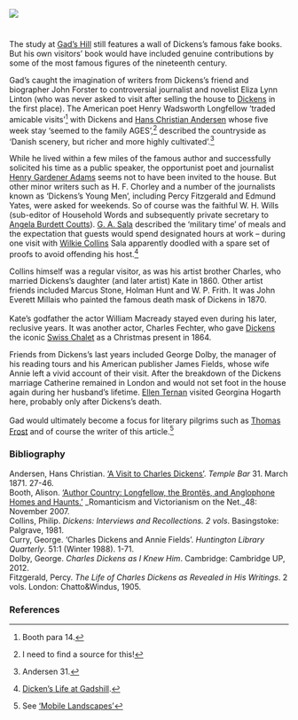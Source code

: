 <a href="https://juncture-digital.org"><img src="https://juncture-digital.org/images/ve-button.png"></a>
<param ve-config title="Charles Dickens's friends" author="Professor Carolyn Oulton" layout="vtl" banner="images/Grammar_School_Gate_Rochester.jpg">

<param ve-entity eid="Q729006" aliases="Chatham">
<param ve-entity eid="Q5068781" aliases="Chalk">
<param ve-entity eid="Q922739" aliases="Broadstairs">
<param ve-entity eid="Q375314" aliases="Folkestone">
<param ve-entity eid="Q29303" aliases="Canterbury">
<param ve-entity eid="Q507517" aliases="Rochester">

#

The study at [Gad’s Hill](/dickens/dickens-gads-hill) still features a wall of Dickens’s famous fake books. But his own visitors’ book would have included genuine contributions by some of the most famous figures of the nineteenth century.
<param ve-image url="https://upload.wikimedia.org/wikipedia/commons/6/60/Engraving_of_Dickens_at_Gad%27s_Hill%2C_Samuel_Hollyer.png" label="Engraving of Dickens at Gad's Hill" attribution="Samuel Hollyer, Public domain, via Wikimedia Commons">

Gad’s caught the imagination of writers from Dickens’s friend and biographer John Forster to controversial journalist and novelist Eliza Lynn Linton (who was never asked to visit after selling the house to [Dickens](/dickens) in the first place). The American poet Henry Wadsworth Longfellow ‘traded amicable visits’[^ref1]  with Dickens and [Hans Christian Andersen](/19c/19c-christian-andersen) whose five week stay ‘seemed to the family AGES’,[^ref2]  described the countryside as ‘Danish scenery, but richer and more highly cultivated’.[^ref3]
<param ve-image url="https://upload.wikimedia.org/wikipedia/commons/a/a7/Henry_Wadsworth_Longfellow%2C_photographed_by_Julia_Margaret_Cameron_in_1868.jpg" label="Henry Wadsworth Longfellow" attribution="Julia Margaret Cameron, Public domain, via Wikimedia Commons">

While he lived within a few miles of the famous author and successfully solicited his time as a public speaker, the opportunist poet and journalist [Henry Gardener Adams](/19c/19c-gardiner-adams-biography) seems not to have been invited to the house. But other minor writers such as H. F. Chorley and a number of the journalists known as ‘Dickens’s Young Men’, including Percy Fitzgerald and Edmund Yates, were asked for weekends. So of course was the faithful W. H. Wills (sub-editor of Household Words and subsequently private secretary to [Angela Burdett Coutts]( /19c/19c-burdett-coutts-biography)). [G. A. Sala](/19c/19c-sala-biography) described the ‘military time’ of meals and the expectation that guests would spend designated hours at work – during one visit with [Wilkie Collins]( /19c/19c-collins-biography) Sala apparently doodled with a spare set of proofs to avoid offending his host.[^ref4]  
<param ve-image url="https://upload.wikimedia.org/wikipedia/commons/6/65/George_Augustus_Sala_%28Waddy%2C_1872%29.jpg" label="George Augustus Sala" attribution="Frederick Waddy, Public domain, via Wikimedia Commons">

Collins himself was a regular visitor, as was his artist brother Charles, who married Dickens’s daughter (and later artist) Kate in 1860. Other artist friends included Marcus Stone, Holman Hunt and W. P. Frith. It was John Everett Millais who painted the famous death mask of Dickens in 1870.
<br><br>
Kate’s godfather the actor William Macready stayed even during his later, reclusive years. It was another actor, Charles Fechter, who gave [Dickens](/dickens) the iconic [Swiss Chalet](/dickens/dickens-swiss-chalet) as a Christmas present in 1864.
<param ve-image url="https://upload.wikimedia.org/wikipedia/commons/4/49/Charles_Dickens_and_Charles_Fechter.jpg" label="Charles Dickens and Charles Fechter" attribution="Internet Archive Book Images, No restrictions, via Wikimedia Commons">

Friends from Dickens’s last years included George Dolby, the manager of his reading tours and his American publisher James Fields, whose wife Annie left a vivid account of their visit. After the breakdown of the Dickens marriage Catherine remained in London and would not set foot in the house again during her husband’s lifetime. [Ellen Ternan](/19c/19c-ternan-biography) visited Georgina Hogarth here, probably only after Dickens’s death.
<br><br>
Gad would ultimately become a focus for literary pilgrims such as [Thomas Frost](/19c/19c-frost-biography) and of course the writer of this article.[^ref5] 
<param ve-image url="https://upload.wikimedia.org/wikipedia/commons/3/33/Ellen_Ternan.jpeg" label="Ellen Ternan" attribution="Unknown author, Public domain, via Wikimedia Commons">

### Bibliography

Andersen, Hans Christian. [‘A Visit to Charles Dickens’](https://books.google.co.uk/books?id=0j88AQAAMAAJ&newbks=0&printsec=frontcover&pg=PA28&dq=VISIT+GADSHILL&hl=en&redir_esc=y#v=onepage&q=VISIT%20GADSHILL&f=false). _Temple Bar_ 31. March 1871. 27-46.    
Booth, Alison. [‘Author Country: Longfellow, the Brontës, and Anglophone Homes and Haunts.’]( https://www.erudit.org/en/journals/ravon/1900-v1-n1-ravon1979/017438ar/) _Romanticism and Victorianism on the Net._48: November 2007.   
Collins, Philip. _Dickens: Interviews and Recollections. 2 vols_. Basingstoke: Palgrave, 1981.   
Curry, George. ‘Charles Dickens and Annie Fields’. _Huntington Library Quarterly_. 51:1 (Winter 1988). 1-71.   
Dolby, George. _Charles Dickens as I Knew Him_. Cambridge: Cambridge UP, 2012.   
Fitzgerald, Percy. _The Life of Charles Dickens as Revealed in His Writings_. 2 vols. London: Chatto&Windus, 1905.   

### References

[^ref1]:  Booth para 14.
[^ref2]:  I need to find a source for this!
[^ref3]:  Andersen 31.
[^ref4]:  [Dicken’s Life at Gadshill](https://www.google.co.uk/books/edition/Pitman_s_Journal_of_Commercial_Education/U64UAAAAYAAJ?hl=en&gbpv=1&dq=%22G.+A.+SALA%22+AND+%22GAD%27S+HILL%22+AND++WILKIE&pg=PA542&printsec=frontcover).
[^ref5]: See [‘Mobile Landscapes’](/dickens/mobile-landscapes)

